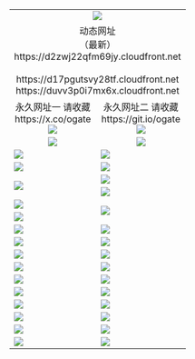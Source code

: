 ﻿<table>
  <tr></tr>
  <tr><td colspan=2 align=center><img src="https://d2zwj22qfm69jy.cloudfront.net/Up/oGate.jpg" /></td></tr>
  <tr><td colspan=2 align=center>动态网址<br/>（最新）
<br>https://d2zwj22qfm69jy.cloudfront.net
<br>
<br>https://d17pgutsvy28tf.cloudfront.net
<br>https://duvv3p0i7mx6x.cloudfront.net
    </td>
  </tr>
  <tr>
    <td align=center>永久网址一 请收藏<br/>https://x.co/ogate<br><img src="https://d2zwj22qfm69jy.cloudfront.net/Up/0WMGD1.png" /></td>
    <td align=center>永久网址二 请收藏<br/>https://git.io/ogate<br><img src="https://d2zwj22qfm69jy.cloudfront.net/Up/0WMGD2.png" /></td>
  </tr>
  <tr>
    <td align=center><a href="https://d2zwj22qfm69jy.cloudfront.net/?from=github"><img src="https://d2zwj22qfm69jy.cloudfront.net/Up/0WMPG.jpg" /></a></td>
    <td align=center><a href="https://d2zwj22qfm69jy.cloudfront.net/ogUP.aspx?name=0oGate.apk&from=github"><img src="https://d2zwj22qfm69jy.cloudfront.net/Up/0WMAZ.jpg" /></a></td>
  </tr>
  <tr>
    <td><a href="https://d2zwj22qfm69jy.cloudfront.net/oNote.aspx?id=oGate&from=github" target="_blank"><img src="https://d2zwj22qfm69jy.cloudfront.net/Up/0WCYY.jpg" /></a></td>
    <td><a href="https://d2zwj22qfm69jy.cloudfront.net/oNote.aspx?id=oNote&from=github" target="_blank"><img src="https://d2zwj22qfm69jy.cloudfront.net/Up/0WZTT.jpg" /></a></td>
  </tr>
  <tr>
    <td><a href="https://d2zwj22qfm69jy.cloudfront.net/ogDY.aspx?from=github" target="_blank"><img src="https://d2zwj22qfm69jy.cloudfront.net/Up/DY.jpg"/></a></td>
    <td><a href="https://d2zwj22qfm69jy.cloudfront.net/ogST.aspx?from=github" target="_blank"><img src="https://d2zwj22qfm69jy.cloudfront.net/Up/ST.jpg"/></a></td>
  </tr>
  <tr>
    <td rowspan=2><a href="https://d2zwj22qfm69jy.cloudfront.net/ogUP.aspx?name=WJ.mp4&from=github" target="_blank"><img src="https://d2zwj22qfm69jy.cloudfront.net/Up/WJ.jpg" /></a></td>
    <td><a href="https://d2zwj22qfm69jy.cloudfront.net/ogUP.aspx?name=DKC.mp4&count=17&from=github" target="_blank"><img src="https://d2zwj22qfm69jy.cloudfront.net/Up/DKC.jpg" /></a></td> 
  </tr>
  <tr>
    <td><a href="https://d2zwj22qfm69jy.cloudfront.net/ogUP.aspx?name=LRWS.mp4&count=6B:14,5A:10,5B:35,4A:14,4B:19,3A:10,3B:26,2A:16,2B:21,1A:23,1B:29&from=github" target="_blank"><img src="https://d2zwj22qfm69jy.cloudfront.net/Up/LRWS.jpg" /></a></td>
  </tr>
  <tr>
    <td><a href="https://d2zwj22qfm69jy.cloudfront.net/ogUP.aspx?name=JQR.mp4&count=2&from=github" target="_blank"><img src="https://d2zwj22qfm69jy.cloudfront.net/Up/JQR.jpg" /></a></td>   
    <td rowspan=2><a href="https://d2zwj22qfm69jy.cloudfront.net/ogUP.aspx?name=JP.mp4&count=9&from=github" target="_blank"><img src="https://d2zwj22qfm69jy.cloudfront.net/Up/JP.jpg" /></td>
  </tr>
  <tr>
    <td><a href="https://d2zwj22qfm69jy.cloudfront.net/ogUP.aspx?name=ZSJ.mp4&count=16&from=github" target="_blank"><img src="https://d2zwj22qfm69jy.cloudfront.net/Up/ZSJ.jpg" /></a></td>
  </tr>
  <tr>
    <td><a href="https://d2zwj22qfm69jy.cloudfront.net/ogUP.aspx?name=SSZJ.mp4&count=7&current=2&from=github" target="_blank"><img src="https://d2zwj22qfm69jy.cloudfront.net/Up/SSZJ.jpg" /></a></td>
    <td><a href="https://d2zwj22qfm69jy.cloudfront.net/ogUP.aspx?name=WH.mp4&from=github" target="_blank"><img src="https://d2zwj22qfm69jy.cloudfront.net/Up/WH.jpg" /></a></td>
  </tr>
  <tr>
    <td><a href="https://d2zwj22qfm69jy.cloudfront.net/ogUP.aspx?name=DWHM.mp4&from=github" target="_blank"><img src="https://d2zwj22qfm69jy.cloudfront.net/Up/DWHM.jpg" /></a></td>
    <td><a href="https://d2zwj22qfm69jy.cloudfront.net/ogUP.aspx?name=XTFY.mp4&count=24&from=github" target="_blank"><img src="https://d2zwj22qfm69jy.cloudfront.net/Up/XTFY.jpg" /></a></td>
  </tr>
  <tr>
    <td><a href="https://d2zwj22qfm69jy.cloudfront.net/ogUP.aspx?name=4SQQ.mp4&count=06:10&current=06:10&from=github" target="_blank"><img src="https://d2zwj22qfm69jy.cloudfront.net/Up/4SQQ0.jpg" /></a></td>
    <td><a href="https://d2zwj22qfm69jy.cloudfront.net/ogUP.aspx?name=4SHQ.mp4&count=06:10&current=06:10&from=github" target="_blank"><img src="https://d2zwj22qfm69jy.cloudfront.net/Up/4SHQ0.jpg" /></a></td>
  </tr>
  <tr>
    <td><a href="https://d2zwj22qfm69jy.cloudfront.net/ogUP.aspx?name=4SZG.mp4&count=06:9&current=06:9&from=github" target="_blank"><img src="https://d2zwj22qfm69jy.cloudfront.net/Up/4SZG0.jpg" /></a></td>
    <td><a href="https://d2zwj22qfm69jy.cloudfront.net/ogUP.aspx?name=4SDJ.mp4&count=06:14&current=06:13&from=github" target="_blank"><img src="https://d2zwj22qfm69jy.cloudfront.net/Up/4SDJ0.jpg" /></a></td>
  </tr>
  <tr>
    <td><a href="https://d2zwj22qfm69jy.cloudfront.net/onUP.aspx?name=https://x.co/dtw99&from=github" target="_blank"><img src="https://d2zwj22qfm69jy.cloudfront.net/Up/0DTW.jpg"/></a></td>
    <td><a href="https://d2zwj22qfm69jy.cloudfront.net/onUP.aspx?name=https://d2tyo2h9ydw5hf.cloudfront.net/acenter/&from=github" target="_blank"><img src="https://d2zwj22qfm69jy.cloudfront.net/Up/0TDW.jpg" /></a></td>
  </tr>
  <tr>
    <td><a href="https://d2zwj22qfm69jy.cloudfront.net/onUP.aspx?name=https://d3qz7yth5i2rae.cloudfront.net/gb/nsc413.htm&from=github" target="_blank"><img src="https://d2zwj22qfm69jy.cloudfront.net/Up/0DJY.jpg" /></a></td>
    <td><a href="https://d2zwj22qfm69jy.cloudfront.net/onUP.aspx?name=https://dgyo0jey7vwa5.cloudfront.net/xtr/gb/prog204.html&from=github" target="_blank"><img src="https://d2zwj22qfm69jy.cloudfront.net/Up/0XTR.jpg" /></a></td>
  </tr>
  <tr>
    <td><a href="https://d2zwj22qfm69jy.cloudfront.net/onUP.aspx?name=https://d7203y8eitivv.cloudfront.net&from=github" target="_blank"><img src="https://d2zwj22qfm69jy.cloudfront.net/Up/0MHW.jpg" /></a></td>
    <td><a href="https://d2zwj22qfm69jy.cloudfront.net/onUP.aspx?name=https://d38z1xzg5vtneh.cloudfront.net&from=github" target="_blank"><img src="https://d2zwj22qfm69jy.cloudfront.net/Up/0ZJW.jpg" /></a></td>
  </tr>
  <tr>
    <td><a href="https://d2zwj22qfm69jy.cloudfront.net/ogUP.aspx?name=FG.zip&from=github" target="_blank"><img src="https://d2zwj22qfm69jy.cloudfront.net/Up/FG.jpg" /></a></td>
    <td><a href="https://d2zwj22qfm69jy.cloudfront.net/ogUP.aspx?name=FGA.apk&from=github" target="_blank"><img src="https://d2zwj22qfm69jy.cloudfront.net/Up/FGA.jpg" /></a></td>
  </tr>
  <tr>
    <td><a href="https://d2zwj22qfm69jy.cloudfront.net/ogUP.aspx?name=U.zip&from=github" target="_blank"><img src="https://d2zwj22qfm69jy.cloudfront.net/Up/U.jpg" /></a></td>
    <td><a href="https://d2zwj22qfm69jy.cloudfront.net/ogUP.aspx?name=UA.apk&from=github" target="_blank"><img src="https://d2zwj22qfm69jy.cloudfront.net/Up/UA.jpg" /></a></td>
  </tr>
  <tr>
    <td><a href="https://d2zwj22qfm69jy.cloudfront.net/ogUP.aspx?name=0iPPOTV.zip&from=github" target="_blank"><img src="https://d2zwj22qfm69jy.cloudfront.net/Up/0iPPOTV.jpg" /></a></td>
    <td><a href="https://d2zwj22qfm69jy.cloudfront.net/ogUP.aspx?name=0iNTD.apk&from=github" target="_blank"><img src="https://d2zwj22qfm69jy.cloudfront.net/Up/0iNTD.jpg" /></a></td>
  </tr>
</table>
